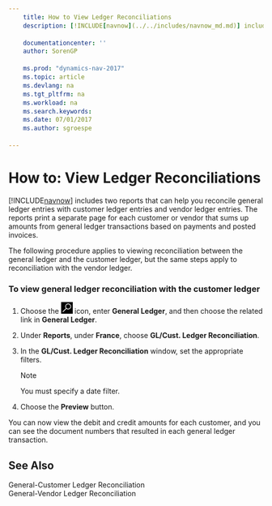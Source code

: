 ```yaml
---
    title: How to View Ledger Reconciliations
    description: [!INCLUDE[navnow](../../includes/navnow_md.md)] includes two reports that can help you reconcile general ledger entries with customer ledger entries and vendor ledger entries. The reports print a separate page for each customer or vendor that sums up amounts from general ledger transactions based on payments and posted invoices.

    documentationcenter: ''
    author: SorenGP

    ms.prod: "dynamics-nav-2017"
    ms.topic: article
    ms.devlang: na
    ms.tgt_pltfrm: na
    ms.workload: na
    ms.search.keywords:
    ms.date: 07/01/2017
    ms.author: sgroespe

---
```

# How to: View Ledger Reconciliations
[!INCLUDE[navnow](../../includes/navnow_md.md)] includes two reports that can help you reconcile general ledger entries with customer ledger entries and vendor ledger entries. The reports print a separate page for each customer or vendor that sums up amounts from general ledger transactions based on payments and posted invoices.  

 The following procedure applies to viewing reconciliation between the general ledger and the customer ledger, but the same steps apply to reconciliation with the vendor ledger.  

### To view general ledger reconciliation with the customer ledger  

1.  Choose the ![Search for Page or Report](../../media/ui-search/search_small.png "Search for Page or Report icon") icon, enter **General Ledger**, and then choose the related link in **General Ledger**.  

2.  Under **Reports**, under **France**, choose **GL/Cust. Ledger Reconciliation**.  

3.  In the **GL/Cust. Ledger Reconciliation** window, set the appropriate filters.  

    > [!NOTE]  
    >  You must specify a date filter.  

4.  Choose the **Preview** button.  

 You can now view the debit and credit amounts for each customer, and you can see the document numbers that resulted in each general ledger transaction.  

## See Also  
 General-Customer Ledger Reconciliation   
 General-Vendor Ledger Reconciliation
